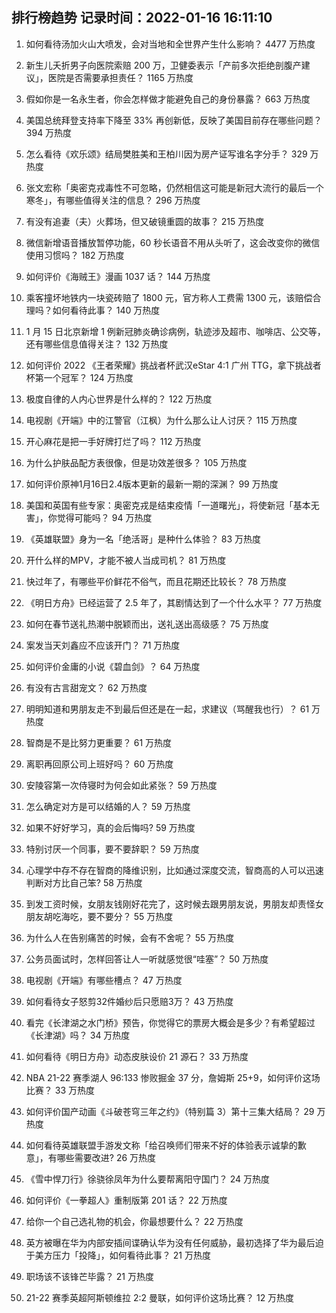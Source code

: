 
## 排行榜趋势 记录时间：2022-01-16 16:11:10
  
  1. 如何看待汤加火山大喷发，会对当地和全世界产生什么影响？ 4477 万热度
    
  2. 新生儿夭折男子向医院索赔 200 万，卫健委表示「产前多次拒绝剖腹产建议」，医院是否需要承担责任？ 1165 万热度
    
  3. 假如你是一名永生者，你会怎样做才能避免自己的身份暴露？ 663 万热度
    
  4. 美国总统拜登支持率下降至 33% 再创新低，反映了美国目前存在哪些问题？ 394 万热度
    
  5. 怎么看待《欢乐颂》结局樊胜美和王柏川因为房产证写谁名字分手？ 329 万热度
    
  6. 张文宏称「奥密克戎毒性不可忽略，仍然相信这可能是新冠大流行的最后一个寒冬」，有哪些值得关注的信息？ 296 万热度
    
  7. 有没有追妻（夫）火葬场，但又破镜重圆的故事？ 215 万热度
    
  8. 微信新增语音播放暂停功能，60 秒长语音不用从头听了，这会改变你的微信使用习惯吗？ 182 万热度
    
  9. 如何评价《海贼王》漫画 1037 话？ 144 万热度
    
  10. 乘客撞坏地铁内一块瓷砖赔了 1800 元，官方称人工费需 1300 元，该赔偿合理吗？如何看待此事？ 140 万热度
    
  11. 1 月 15 日北京新增 1 例新冠肺炎确诊病例，轨迹涉及超市、咖啡店、公交等，还有哪些信息值得关注？ 132 万热度
    
  12. 如何评价 2022 《王者荣耀》挑战者杯武汉eStar 4:1 广州 TTG，拿下挑战者杯第一个冠军？ 124 万热度
    
  13. 极度自律的人内心世界是什么样的？ 122 万热度
    
  14. 电视剧《开端》中的江警官（江枫）为什么那么让人讨厌？ 115 万热度
    
  15. 开心麻花是把一手好牌打烂了吗？ 112 万热度
    
  16. 为什么护肤品配方表很像，但是功效差很多？ 105 万热度
    
  17. 如何评价原神1月16日2.4版本更新的最新一期的深渊？ 99 万热度
    
  18. 美国和英国有些专家：奥密克戎是结束疫情「一道曙光」，将使新冠「基本无害」，你觉得可能吗？ 94 万热度
    
  19. 《英雄联盟》身为一名「绝活哥」是种什么体验？ 83 万热度
    
  20. 开什么样的MPV，才能不被人当成司机？ 81 万热度
    
  21. 快过年了，有哪些平价鲜花不俗气，而且花期还比较长？ 78 万热度
    
  22. 《明日方舟》已经运营了 2.5 年了，其剧情达到了一个什么水平？ 77 万热度
    
  23. 如何在春节送礼热潮中脱颖而出，送礼送出高级感？ 75 万热度
    
  24. 案发当天刘鑫应不应该开门？ 71 万热度
    
  25. 如何评价金庸的小说《碧血剑》？ 64 万热度
    
  26. 有没有古言甜宠文？ 62 万热度
    
  27. 明明知道和男朋友走不到最后但还是在一起，求建议（骂醒我也行）？ 61 万热度
    
  28. 智商是不是比努力更重要？ 61 万热度
    
  29. 离职再回原公司上班好吗？ 60 万热度
    
  30. 安陵容第一次侍寝时为何会如此紧张？ 59 万热度
    
  31. 怎么确定对方是可以结婚的人？ 59 万热度
    
  32. 如果不好好学习，真的会后悔吗? 59 万热度
    
  33. 特别讨厌一个同事，要不要辞职？ 59 万热度
    
  34. 心理学中存不存在智商的降维识别，比如通过深度交流，智商高的人可以迅速判断对方比自己笨? 58 万热度
    
  35. 到发工资时候，女朋友钱刚好花完了，这时候去跟男朋友说，男朋友却责怪女朋友胡吃海吃，要不要分？ 55 万热度
    
  36. 为什么人在告别痛苦的时候，会有不舍呢？ 55 万热度
    
  37. 公务员面试时，怎样回答让人一听就感觉很“哇塞”？ 50 万热度
    
  38. 电视剧《开端》有哪些槽点？ 47 万热度
    
  39. 如何看待女子怒剪32件婚纱后只愿赔3万？ 43 万热度
    
  40. 看完《长津湖之水门桥》预告，你觉得它的票房大概会是多少？有希望超过《长津湖》吗？ 34 万热度
    
  41. 如何看待《明日方舟》动态皮肤设价 21 源石？ 33 万热度
    
  42. NBA 21-22 赛季湖人 96:133 惨败掘金 37 分，詹姆斯 25+9，如何评价这场比赛？ 33 万热度
    
  43. 如何评价国产动画《斗破苍穹三年之约》（特别篇 3）第十三集大结局？ 29 万热度
    
  44. 如何看待英雄联盟手游发文称「给召唤师们带来不好的体验表示诚挚的歉意」，有哪些需要改进? 26 万热度
    
  45. 《雪中悍刀行》徐骁徐凤年为什么要帮离阳守国门？ 24 万热度
    
  46. 如何评价《一拳超人》重制版第 201 话？ 22 万热度
    
  47. 给你一个自己选礼物的机会，你最想要什么？ 22 万热度
    
  48. 英方被曝在华为内部安插间谍确认华为没有任何威胁，最初选择了华为最后迫于美方压力「投降」，如何看待此事？ 21 万热度
    
  49. 职场该不该锋芒毕露？ 21 万热度
    
  50. 21-22 赛季英超阿斯顿维拉 2:2 曼联，如何评价这场比赛？ 12 万热度
    